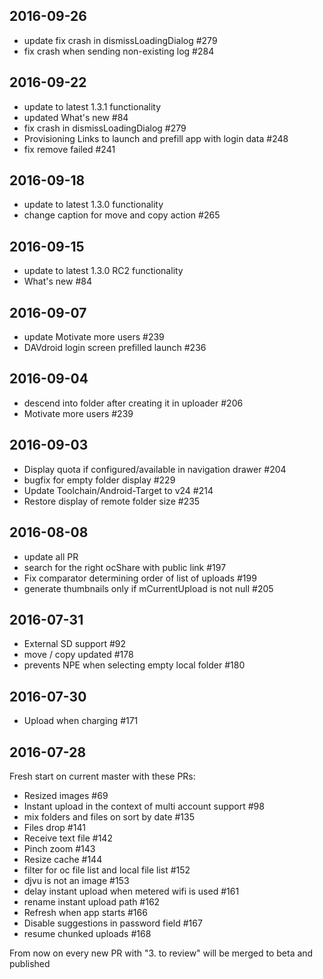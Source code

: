 ## 2016-09-26
- update fix crash in dismissLoadingDialog #279
- fix crash when sending non-existing log #284

## 2016-09-22
- update to latest 1.3.1 functionality
- updated What's new #84
- fix crash in dismissLoadingDialog #279
- Provisioning Links to launch and prefill app with login data #248
- fix remove failed #241 

## 2016-09-18
- update to latest 1.3.0 functionality
- change caption for move and copy action #265

## 2016-09-15
- update to latest 1.3.0 RC2 functionality
- What's new #84

## 2016-09-07
- update Motivate more users #239
- DAVdroid login screen prefilled launch #236

## 2016-09-04
- descend into folder after creating it in uploader #206
- Motivate more users #239

## 2016-09-03
- Display quota if configured/available in navigation drawer #204
- bugfix for empty folder display #229
- Update Toolchain/Android-Target to v24 #214
- Restore display of remote folder size #235

## 2016-08-08
- update all PR
- search for the right ocShare with public link #197
- Fix comparator determining order of list of uploads #199
- generate thumbnails only if mCurrentUpload is not null #205

## 2016-07-31
- External SD support #92
- move / copy updated #178
- prevents NPE when selecting empty local folder #180

## 2016-07-30
- Upload when charging #171

## 2016-07-28
Fresh start on current master with these PRs:
- Resized images #69
- Instant upload in the context of multi account support #98
- mix folders and files on sort by date #135
- Files drop #141
- Receive text file #142
- Pinch zoom #143
- Resize cache #144
- filter for oc file list and local file list #152
- djvu is not an image #153
- delay instant upload when metered wifi is used #161
- rename instant upload path #162
- Refresh when app starts #166
- Disable suggestions in password field #167
- resume chunked uploads #168

From now on every new PR with "3. to review" will be merged to beta and published 
